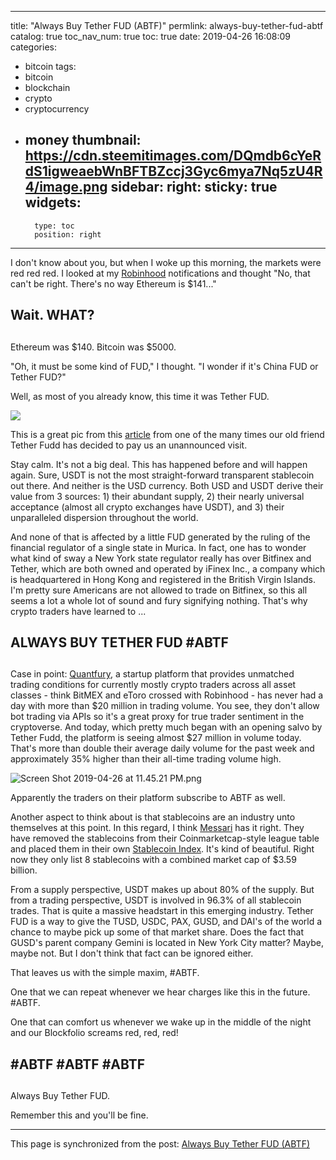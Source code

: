
---
title: "Always Buy Tether FUD (ABTF)"
permlink: always-buy-tether-fud-abtf
catalog: true
toc_nav_num: true
toc: true
date: 2019-04-26 16:08:09
categories:
- bitcoin
tags:
- bitcoin
- blockchain
- crypto
- cryptocurrency
- money
thumbnail: https://cdn.steemitimages.com/DQmdb6cYeRdS1igweaebWnBFTBZccj3Gyc6mya7Nq5zU4R4/image.png
sidebar:
    right:
        sticky: true
widgets:
    -
        type: toc
        position: right
---


I don't know about you, but when I woke up this morning, the markets were red red red. I looked at my [Robinhood](https://share.robinhood.com/nicholk1042) notifications and thought "No, that can't be right. There's no way Ethereum is $141..."

## Wait. WHAT? ##
##

Ethereum was $140. Bitcoin was $5000.

"Oh, it must be some kind of FUD," I thought. "I wonder if it's China FUD or Tether FUD?"

Well, as most of you already know, this time it was Tether FUD.

![](https://cdn.steemitimages.com/DQmdb6cYeRdS1igweaebWnBFTBZccj3Gyc6mya7Nq5zU4R4/image.png)

This is a great pic from this [article](https://finsof.net/tether-fud-ponzi-legit) from one of the many times our old friend Tether Fudd has decided to pay us an unannounced visit.

Stay calm. It's not a big deal. This has happened before and will happen again. Sure, USDT is not the most straight-forward transparent stablecoin out there. And neither is the USD currency. Both USD and USDT derive their value from 3 sources: 1) their abundant supply, 2) their nearly universal acceptance (almost all crypto exchanges have USDT), and 3) their unparalleled dispersion throughout the world.

And none of that is affected by a little FUD generated by the ruling of the financial regulator of a single state in Murica. In fact, one has to wonder what kind of sway a New York state regulator really has over Bitfinex and Tether, which are both owned and operated by iFinex Inc., a company which is headquartered in Hong Kong and registered in the British Virgin Islands. I'm pretty sure Americans are not allowed to trade on Bitfinex, so this all seems a lot a whole lot of sound and fury signifying nothing. That's why crypto traders have learned to ...

## ALWAYS BUY TETHER FUD #ABTF ##
##

Case in point: [Quantfury](https://quantfury.com/), a startup platform that provides unmatched trading conditions for currently mostly crypto traders across all asset classes - think BitMEX and eToro crossed with Robinhood - has never had a day with more than $20 million in trading volume. You see, they don't allow bot trading via APIs so it's a great proxy for true trader sentiment in the cryptoverse. And today, which pretty much began with an opening salvo by Tether Fudd, the platform is seeing almost $27 million in volume today. That's more than double their average daily volume for the past week and approximately 35% higher than their all-time trading volume high.

![Screen Shot 2019-04-26 at 11.45.21 PM.png](https://cdn.steemitimages.com/DQmdNEAFDgw6LMiX4naN3Z6bWYfCmyadLD9kmL8fYXTBuPj/Screen%20Shot%202019-04-26%20at%2011.45.21%20PM.png)

Apparently the traders on their platform subscribe to ABTF as well.

Another aspect to think about is that stablecoins are an industry unto themselves at this point. In this regard, I think [Messari](https://messari.io/) has it right. They have removed the stablecoins from their Coinmarketcap-style league table and placed them in their own [Stablecoin Index](https://stablecoinindex.com). It's kind of beautiful. Right now they only list 8 stablecoins with a combined market cap of $3.59 billion.

From a supply perspective, USDT makes up about 80% of the supply. But from a trading perspective, USDT is involved in 96.3% of all stablecoin trades. That is quite a massive headstart in this emerging industry. Tether FUD is a way to give the TUSD, USDC, PAX, GUSD, and DAI's of the world a chance to maybe pick up some of that market share. Does the fact that GUSD's parent company Gemini is located in New York City matter? Maybe, maybe not. But I don't think that fact can be ignored either.

That leaves us with the simple maxim, #ABTF.

One that we can repeat whenever we hear charges like this in the future. #ABTF.

One that can comfort us whenever we wake up in the middle of the night and our Blockfolio screams red, red, red!

## #ABTF #ABTF #ABTF ##
##

Always Buy Tether FUD.

Remember this and you'll be fine.

- - -

This page is synchronized from the post: [Always Buy Tether FUD (ABTF)](https://steemit.com/@shanghaipreneur/always-buy-tether-fud-abtf)

